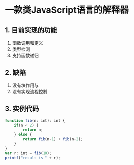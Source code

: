 # 一款类JavaScript语言的解释器

## 1. 目前实现的功能
1. 函数调用和定义
2. 类型检测
3. 支持函数递归

## 2. 缺陷
1. 没有块作用与
2. 没有实现流程控制

## 3. 实例代码

```javascript
function fib(n: int): int {
    if(n < 2) {
        return n;
    } else {
        return fib(n-1) + fib(n-2);
    }
}
var r: int = fib(10);
printf("result is " + r);
